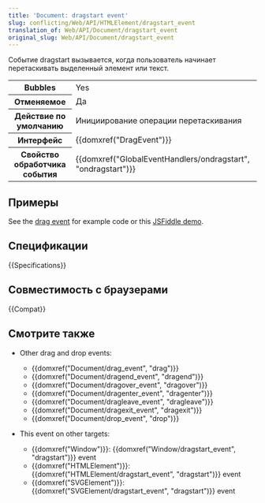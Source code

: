 ```yaml
---
title: 'Document: dragstart event'
slug: conflicting/Web/API/HTMLElement/dragstart_event
translation_of: Web/API/Document/dragstart_event
original_slug: Web/API/Document/dragstart_event
---
```

Событие dragstart вызывается, когда пользователь начинает перетаскивать выделенный элемент или текст.

<table class="properties">
  <tbody>
    <tr>
      <th scope="row">Bubbles</th>
      <td>Yes</td>
    </tr>
    <tr>
      <th scope="row">Отменяемое</th>
      <td>Да</td>
    </tr>
    <tr>
      <th scope="row">Действие по умолчанию</th>
      <td>Инициирование операции перетаскивания</td>
    </tr>
    <tr>
      <th scope="row">Интерфейс</th>
      <td>{{domxref("DragEvent")}}</td>
    </tr>
    <tr>
      <th scope="row">Свойство обработчика события</th>
      <td>
        {{domxref("GlobalEventHandlers/ondragstart", "ondragstart")}}
      </td>
    </tr>
  </tbody>
</table>

## Примеры

See the [drag event](/ru/docs/Web/API/Document/drag_event) for example code or this [JSFiddle demo](http://jsfiddle.net/zfnj5rv4/).

## Спецификации

{{Specifications}}

## Совместимость с браузерами

{{Compat}}

## Смотрите также

- Other drag and drop events:

  - {{domxref("Document/drag_event", "drag")}}
  - {{domxref("Document/dragend_event", "dragend")}}
  - {{domxref("Document/dragover_event", "dragover")}}
  - {{domxref("Document/dragenter_event", "dragenter")}}
  - {{domxref("Document/dragleave_event", "dragleave")}}
  - {{domxref("Document/dragexit_event", "dragexit")}}
  - {{domxref("Document/drop_event", "drop")}}

- This event on other targets:

  - {{domxref("Window")}}: {{domxref("Window/dragstart_event", "dragstart")}} event
  - {{domxref("HTMLElement")}}: {{domxref("HTMLElement/dragstart_event", "dragstart")}} event
  - {{domxref("SVGElement")}}: {{domxref("SVGElement/dragstart_event", "dragstart")}} event
